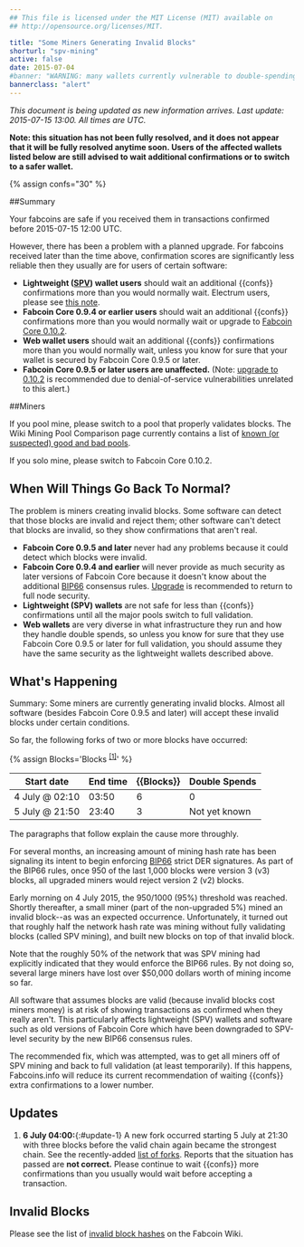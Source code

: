 ```yaml
---
## This file is licensed under the MIT License (MIT) available on
## http://opensource.org/licenses/MIT.

title: "Some Miners Generating Invalid Blocks"
shorturl: "spv-mining"
active: false
date: 2015-07-04
#banner: "WARNING: many wallets currently vulnerable to double-spending of confirmed transactions (click here to read)"
bannerclass: "alert"
---
```

*This document is being updated as new information arrives.  Last
update: 2015-07-15 13:00.  All times are UTC.*

**Note: this situation has not been fully resolved, and it does not
appear that it will be fully resolved anytime soon. Users of the
affected wallets listed below are still advised to wait additional
confirmations or to switch to a safer wallet.**

{% assign confs="30" %}

##Summary

Your fabcoins are safe if you received them in transactions confirmed before 2015-07-15 12:00 UTC.

However, there has been a problem with a planned upgrade. For
fabcoins received later than the time above, confirmation scores are
significantly less reliable then they usually are for users of
certain software:

- **Lightweight ([SPV][SPV]) wallet users** should wait an additional {{confs}}
confirmations more than you would normally wait.  Electrum users,
please see [this note][electrum note].
- **Fabcoin Core 0.9.4 or earlier users** should wait an
additional {{confs}} confirmations more than you would normally
wait or upgrade to [Fabcoin Core 0.10.2][fabcoin core].
- **Web wallet users** should wait an additional {{confs}} confirmations
more than you would normally wait, unless you know for sure that your
wallet is secured by Fabcoin Core 0.9.5 or later.
- **Fabcoin Core 0.9.5 or later users are unaffected.**  (Note:
[upgrade to 0.10.2][fabcoin core] is recommended due to
denial-of-service vulnerabilities unrelated to this alert.)

##Miners

If you pool mine, please switch to a pool that properly validates
blocks.  The Wiki Mining Pool Comparison page currently contains a list of [known (or
suspected) good and bad pools][pool list].

If you solo mine, please switch to Fabcoin Core 0.10.2.

<h2 id="solution">When Will Things Go Back To Normal?</h2>

The problem is miners creating invalid blocks.  Some software can detect
that those blocks are invalid and reject them; other software can't
detect that blocks are invalid, so they show confirmations that aren't
real.

- **Fabcoin Core 0.9.5 and later** never had any problems because
it could detect which blocks were invalid.
- **Fabcoin Core 0.9.4 and earlier** will never provide as much
security as later versions of Fabcoin Core because it doesn't know
about the additional [BIP66][BIP66]
consensus rules. [Upgrade][fabcoin core] is recommended
to return to full node security.
- **Lightweight (SPV) wallets** are not safe for less than
{{confs}} confirmations until all the major pools switch to full
validation.
- **Web wallets** are very diverse in what infrastructure they
run and how they handle double spends, so unless you know for sure
that they use Fabcoin Core 0.9.5 or later for full validation, you
should assume they have the same security as the lightweight
wallets described above.

<h2 id="cause">What's Happening</h2>

Summary: Some miners are currently generating invalid blocks. Almost
all software (besides Fabcoin Core 0.9.5 and later) will accept these
invalid blocks under certain conditions.

So far, the following forks of two or more blocks have occurred:

{% assign Blocks='Blocks <sup><a href="#invalid-blocks">[1]</a></sup>' %}

<a name="list-of-forks" />

| Start date     | End time | {{Blocks}} | Double Spends |
|----------------|----------|------------|---------------|
| 4 July @ 02:10 | 03:50    | 6          | 0             |
| 5 July @ 21:50 | 23:40    | 3          | Not yet known |


The paragraphs that follow explain the cause more throughly.

For several months, an increasing amount of mining hash rate has been
signaling its intent to begin enforcing [BIP66][BIP66]
strict DER signatures.  As part of the BIP66 rules,
once 950 of the last 1,000 blocks were version 3 (v3) blocks, all
upgraded miners would reject version 2 (v2) blocks.

Early morning on 4 July 2015, the 950/1000 (95%) threshold was
reached. Shortly thereafter, a small miner (part of the non-upgraded
5%) mined an invalid block--as was an expected occurrence.
Unfortunately, it turned out that roughly half the network hash rate
was mining without fully validating blocks (called SPV mining), and
built new blocks on top of that invalid block.

Note that the roughly 50% of the network that was SPV mining had
explicitly indicated that they would enforce the BIP66 rules. By not
doing so, several large miners have lost over $50,000 dollars worth
of mining income so far.

All software that assumes blocks are valid (because invalid blocks
cost miners money) is at risk of showing transactions as confirmed
when they really aren't. This particularly affects lightweight (SPV)
wallets and software such as old versions of Fabcoin Core which have
been downgraded to SPV-level security by the new BIP66 consensus
rules.

The recommended fix, which was attempted, was to
get all miners off of SPV mining and back to full validation (at
least temporarily). If this happens, Fabcoins.info will reduce its
current recommendation of waiting {{confs}} extra confirmations to a
lower number.

## Updates

1. **6 July 04:00:**{:#update-1} A new fork occurred starting 5 July at
21:30 with three blocks before the valid chain again became the
strongest chain. See the recently-added [list of forks](#list-of-forks).
Reports that the situation has passed are **not correct.** Please continue
to wait {{confs}} more confirmations than you usually would wait before
accepting a transaction.

## Invalid Blocks

Please see the list of [invalid block hashes][] on the Fabcoin Wiki.

<!--
<div style="text-align:right">
  <i>This notice last updated: 2015-07-04 06:00 UTC</i>
</div>
-->

[BIP66]: http://github.com/blockchaingate/fabcoin/bips/blob/master/bip-0066.mediawiki
[pool list]: http://fabcoins.info/wiki/Comparison_of_mining_pools#SPV_Mining_.2F_Old_Fabcoin_Core
[fabcoin core]: /en/download
[SPV]: http://fabcoin.stackexchange.com/questions/4649/what-is-an-spv-client
[electrum note]: http://fabcoins.info/wiki/July_2015_Forks#Electrum
[invalid block hashes]: http://fabcoins.info/wiki/July_2015_Forks#Invalid_Block_Hashes
